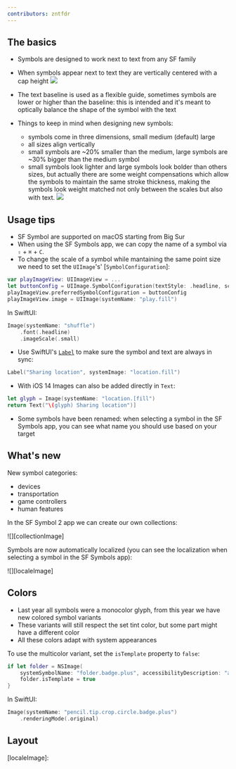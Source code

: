 ```yaml
---
contributors: zntfdr
---
```


## The basics

- Symbols are designed to work next to text from any SF family
- When symbols appear next to text they are vertically centered with a cap height
![][capHeightImage]

- The text baseline is used as a flexible guide, sometimes symbols are lower or higher than the baseline: this is intended and it's meant to optically balance the shape of the symbol with the text
- Things to keep in mind when designing new symbols:
  - symbols come in three dimensions, small medium (default) large
  - all sizes align vertically
  - small symbols are ~20% smaller than the medium, large symbols are ~30% bigger than the medium symbol
  - small symbols look lighter and large symbols look bolder than others sizes, but actually there are some weight compensations which allow the symbols to maintain the same stroke thickness, making the symbols look weight matched not only between the scales but also with text. 
![][thicknessImage]

## Usage tips

- SF Symbol are supported on macOS starting from Big Sur
- When using the SF Symbols app, we can copy the name of a symbol via  `⇧` + `⌘` + `C`.
- To change the scale of a symbol while mantaining the same point size we need to set the `UIImage`'s' [`SymbolConfiguration`]:

```swift
var playImageView: UIImageView = ...
let buttonConfig = UIImage.SymbolConfiguration(textStyle: .headline, scale: .small)
playImageView.preferredSymbolConfiguration = buttonConfig
playImageView.image = UIImage(systemName: "play.fill")
```

In SwiftUI:

```swift
Image(systemName: "shuffle")
    .font(.headline)
    .imageScale(.small)
```

- Use SwiftUI's [`Label`][Label] to make sure the symbol and text are always in sync:

```swift
Label("Sharing location", systemImage: "location.fill")
```

- With iOS 14 Images can also be added directly in `Text`: 

```swift
let glyph = Image(systemName: "location.[fill")
return Text("\(glyph) Sharing location")]
```

- Some symbols have been renamed: when selecting a symbol in the SF Symbols app, you can see what name you should use based on your target

## What's new

New symbol categories:

- devices
- transportation
- game controllers
- human features

In the SF Symbol 2 app we can create our own collections:

![][collectionImage]

Symbols are now automatically localized (you can see the localization when selecting a symbol in the SF Symbols app):

![][localeImage]

## Colors

- Last year all symbols were a monocolor glyph, from this year we have new colored symbol variants 
- These variants will still respect the set tint color, but some part might have a different color
- All these colors adapt with system appearances

To use the multicolor variant, set the `isTemplate` property to `false`:

```swift
if let folder = NSImage(
    systemSymbolName: "folder.badge.plus", accessibilityDescription: "add folder") {
    folder.isTemplate = true
}
```

In SwiftUI:

```swift
Image(systemName: "pencil.tip.crop.circle.badge.plus")
    .renderingMode(.original)
```

## Layout

[SymbolConfiguration]: https://developer.apple.com/documentation/uikit/uiimage/symbolconfiguration
[Label]: https://developer.apple.com/documentation/swiftui/label

[capHeightImage]: ../../../images/notes/wwdc20/10207/.png
[thicknessImage]:
[collectionImage]:
[localeImage]: